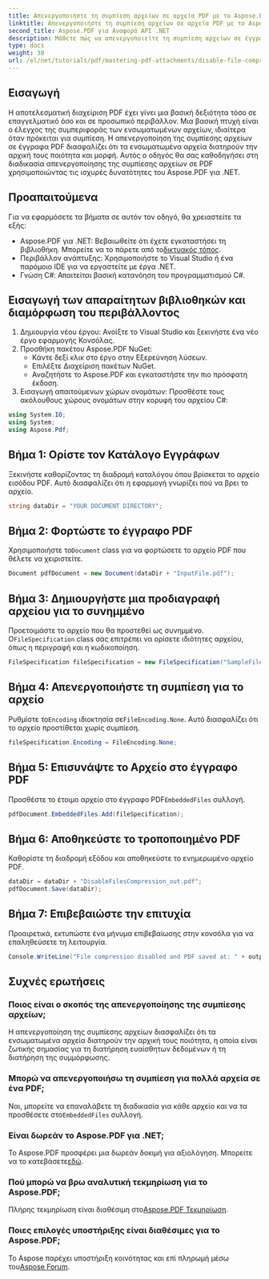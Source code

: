 ```yaml
---
title: Απενεργοποιήστε τη συμπίεση αρχείων σε αρχεία PDF με το Aspose.PDF για .NET
linktitle: Απενεργοποιήστε τη συμπίεση αρχείων σε αρχεία PDF με το Aspose.PDF για .NET
second_title: Aspose.PDF για Αναφορά API .NET
description: Μάθετε πώς να απενεργοποιείτε τη συμπίεση αρχείων σε έγγραφα PDF χρησιμοποιώντας το Aspose.PDF για .NET. Αυτό το λεπτομερές σεμινάριο σάς καθοδηγεί στη διαδικασία βήμα προς βήμα για να διασφαλίσετε τα ενσωματωμένα αρχεία.
type: docs
weight: 30
url: /el/net/tutorials/pdf/mastering-pdf-attachments/disable-file-compression-in-pdf-files/
---
```

## Εισαγωγή

Η αποτελεσματική διαχείριση PDF έχει γίνει μια βασική δεξιότητα τόσο σε επαγγελματικό όσο και σε προσωπικό περιβάλλον. Μια βασική πτυχή είναι ο έλεγχος της συμπεριφοράς των ενσωματωμένων αρχείων, ιδιαίτερα όταν πρόκειται για συμπίεση. Η απενεργοποίηση της συμπίεσης αρχείων σε έγγραφα PDF διασφαλίζει ότι τα ενσωματωμένα αρχεία διατηρούν την αρχική τους ποιότητα και μορφή. Αυτός ο οδηγός θα σας καθοδηγήσει στη διαδικασία απενεργοποίησης της συμπίεσης αρχείων σε PDF χρησιμοποιώντας τις ισχυρές δυνατότητες του Aspose.PDF για .NET.

## Προαπαιτούμενα

Για να εφαρμόσετε τα βήματα σε αυτόν τον οδηγό, θα χρειαστείτε τα εξής:

-  Aspose.PDF για .NET: Βεβαιωθείτε ότι έχετε εγκαταστήσει τη βιβλιοθήκη. Μπορείτε να το πάρετε από το[δικτυακός τόπος](https://releases.aspose.com/pdf/net/).  
- Περιβάλλον ανάπτυξης: Χρησιμοποιήστε το Visual Studio ή ένα παρόμοιο IDE για να εργαστείτε με έργα .NET.
- Γνώση C#: Απαιτείται βασική κατανόηση του προγραμματισμού C#.

## Εισαγωγή των απαραίτητων βιβλιοθηκών και διαμόρφωση του περιβάλλοντος

1. Δημιουργία νέου έργου: Ανοίξτε το Visual Studio και ξεκινήστε ένα νέο έργο εφαρμογής Κονσόλας.
2. Προσθήκη πακέτου Aspose.PDF NuGet:
   - Κάντε δεξί κλικ στο έργο στην Εξερεύνηση λύσεων.
   - Επιλέξτε Διαχείριση πακέτων NuGet.
   - Αναζητήστε το Aspose.PDF και εγκαταστήστε την πιο πρόσφατη έκδοση.
3. Εισαγωγή απαιτούμενων χώρων ονομάτων:
   Προσθέστε τους ακόλουθους χώρους ονομάτων στην κορυφή του αρχείου C#:

```csharp
using System.IO;
using System;
using Aspose.Pdf;
```

## Βήμα 1: Ορίστε τον Κατάλογο Εγγράφων

Ξεκινήστε καθορίζοντας τη διαδρομή καταλόγου όπου βρίσκεται το αρχείο εισόδου PDF. Αυτό διασφαλίζει ότι η εφαρμογή γνωρίζει πού να βρει το αρχείο.

```csharp
string dataDir = "YOUR DOCUMENT DIRECTORY";
```

## Βήμα 2: Φορτώστε το έγγραφο PDF

 Χρησιμοποιήστε το`Document` class για να φορτώσετε το αρχείο PDF που θέλετε να χειριστείτε.

```csharp
Document pdfDocument = new Document(dataDir + "InputFile.pdf");
```

## Βήμα 3: Δημιουργήστε μια προδιαγραφή αρχείου για το συνημμένο

 Προετοιμάστε το αρχείο που θα προστεθεί ως συνημμένο. Ο`FileSpecification` class σάς επιτρέπει να ορίσετε ιδιότητες αρχείου, όπως η περιγραφή και η κωδικοποίηση.

```csharp
FileSpecification fileSpecification = new FileSpecification("SampleFile.txt", "Sample text file");
```

## Βήμα 4: Απενεργοποιήστε τη συμπίεση για το αρχείο

 Ρυθμίστε το`Encoding` ιδιοκτησία σε`FileEncoding.None`. Αυτό διασφαλίζει ότι το αρχείο προστίθεται χωρίς συμπίεση.

```csharp
fileSpecification.Encoding = FileEncoding.None;
```

## Βήμα 5: Επισυνάψτε το Αρχείο στο έγγραφο PDF

 Προσθέστε το έτοιμο αρχείο στο έγγραφο PDF`EmbeddedFiles` συλλογή.

```csharp
pdfDocument.EmbeddedFiles.Add(fileSpecification);
```

## Βήμα 6: Αποθηκεύστε το τροποποιημένο PDF

Καθορίστε τη διαδρομή εξόδου και αποθηκεύστε το ενημερωμένο αρχείο PDF.

```csharp
dataDir = dataDir + "DisableFilesCompression_out.pdf";
pdfDocument.Save(dataDir);
```

## Βήμα 7: Επιβεβαιώστε την επιτυχία

Προαιρετικά, εκτυπώστε ένα μήνυμα επιβεβαίωσης στην κονσόλα για να επαληθεύσετε τη λειτουργία.

```csharp
Console.WriteLine("File compression disabled and PDF saved at: " + outputFile);
```

## Συχνές ερωτήσεις

### Ποιος είναι ο σκοπός της απενεργοποίησης της συμπίεσης αρχείων;
Η απενεργοποίηση της συμπίεσης αρχείων διασφαλίζει ότι τα ενσωματωμένα αρχεία διατηρούν την αρχική τους ποιότητα, η οποία είναι ζωτικής σημασίας για τη διατήρηση ευαίσθητων δεδομένων ή τη διατήρηση της συμμόρφωσης.

### Μπορώ να απενεργοποιήσω τη συμπίεση για πολλά αρχεία σε ένα PDF;
 Ναι, μπορείτε να επαναλάβετε τη διαδικασία για κάθε αρχείο και να τα προσθέσετε στο`EmbeddedFiles` συλλογή.

### Είναι δωρεάν το Aspose.PDF για .NET;
 Το Aspose.PDF προσφέρει μια δωρεάν δοκιμή για αξιολόγηση. Μπορείτε να το κατεβάσετε[εδώ](https://releases.aspose.com/).

### Πού μπορώ να βρω αναλυτική τεκμηρίωση για το Aspose.PDF;
 Πλήρης τεκμηρίωση είναι διαθέσιμη στο[Aspose.PDF Τεκμηρίωση](https://reference.aspose.com/pdf/net/).

### Ποιες επιλογές υποστήριξης είναι διαθέσιμες για το Aspose.PDF;
 Το Aspose παρέχει υποστήριξη κοινότητας και επί πληρωμή μέσω του[Aspose Forum](https://forum.aspose.com/c/pdf/10).